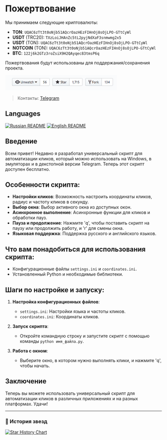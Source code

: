 # Пожертвование

Мы принимаем следующие криптовалюты:

- **TON**: `UQAC6zTt3t0oNjb51AQcrOazHEzFIHnOj8sOjLPO-GTtCyWl`
- **USDT** (TRC20): `TXzLoiJHAnZc5tL2pyjNdXaF3snmwmg2x5`
- **USDT** (TON): `UQAC6zTt3t0oNjb51AQcrOazHEzFIHnOj8sOjLPO-GTtCyWl`
- **NOTCOIN** (TON): `UQAC6zTt3t0oNjb51AQcrOazHEzFIHnOj8sOjLPO-GTtCyWl`
- **BTC**: `122j6k2GTz3roZsiX9H2QAyqec83tmsP6q`

Пожертвования будут использованы для поддержания/сохранения проекта.

<img src="https://github.com/VemLavarALoucaGamers/vlalg-nimbus/blob/main/editable/github-star.gif" alt="nimbus-star" />

> Контакты: [Telegram](https://t.me/kittenwof)

## Languages
[![Russian README](https://raw.githubusercontent.com/hjnilsson/country-flags/master/png100px/ru.png)](README.md) [![English README](https://raw.githubusercontent.com/hjnilsson/country-flags/master/png100px/us.png)](README_EN.md) 

## Введение

Всем привет! Недавно я разработал универсальный скрипт для автоматизации кликов, который можно использовать на Windows, в эмуляторах и в декстопной версии Telegram. Теперь этот скрипт доступен бесплатно.

## Особенности скрипта:

- **Настройки кликов**: Возможность настроить координаты кликов, радиус и частоту кликов в секунду.
- **Выбор окна**: Выбор активного окна из доступных окон.
- **Асинхронное выполнение**: Асинхронные функции для кликов и обработки пауз.
- **Пауза и продолжение**: Нажмите 'q', чтобы поставить скрипт на паузу или продолжить работу, и 'r' для смены окна.
- **Языковая поддержка**: Поддержка русского и английского языков.

## Что вам понадобиться для использования скрипта:

- Конфигурационные файлы `settings.ini` и `coordinates.ini`.
- Установленный Python и необходимые библиотеки.

## Шаги по настройке и запуску:

1. **Настройка конфигурационных файлов**:
   - `settings.ini`: Настройки языка и частоты кликов.
   - `coordinates.ini`: Координаты кликов.

2. **Запуск скрипта**:
   - Откройте командную строку и запустите скрипт с помощью команды `python имя_файла.py`.

3. **Работа с окном**:
   - Выберите окно, в котором нужно выполнять клики, и нажмите 'q', чтобы начать.

## Заключение

Теперь вы можете использовать универсальный скрипт для автоматизации кликов в различных приложениях и на разных платформах. Удачи!

---

### 🌟 История звезд

[![Star History Chart](https://api.star-history.com/svg?repos=ilfae/autoclicker-browser-HamsterKombat&type=Date)](https://star-history.com/#ilfae/autoclicker-browser-HamsterKombat&Date)
